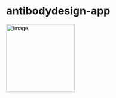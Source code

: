 # antibodydesign-app

<img width="183" alt="image" src="https://github.com/anna-vlady/antibodydesign-app/assets/94268022/c1b94db9-9300-4c5a-a1e2-d6e48085b368">
